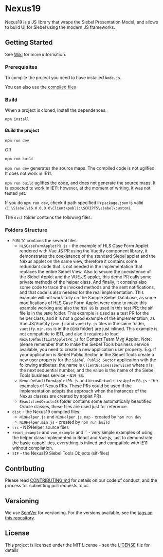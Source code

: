# Nexus19
Nexus19 is a JS library that wraps the Siebel Presentation Model, and allows to build UI for Siebel using the modern JS frameworks.


## Getting Started
See [Wiki](/../wikis/home) for more information.

### Prerequisites
To compile the project you need to have installed `Node.js`. 

You can also use the [compiled files](./dist)

### Build
When a project is cloned, install the dependences.
```bash
npm install
```

#### Build the project
```bash
npm run dev
```
OR
```bash
npm run build
```

`npm run dev` generates the source maps. The compiled code is not uglified. It does not work in IE11.

`npm run build` uglifies the code, and does not generate the source maps. It is expected to work in IE11; however, at the moment of writing, it was not tested yet.

If you do `npm run dev`, check if path specified in `package.json` is valid (`C:\Siebel\16.0.0.0.0\Client\public\SCRIPTS\siebel\custom`).

The `dist` folder contains the following files:

### Folders Structure
* `PUBLIC` contains the several files:
  * `HLSCaseFormAppletPR.js` - the example of HLS Case Form Applet rendered with Vue.JS PR using the Vuetify component library, it demonstrates the coexistence of the standard Siebel applet and the Nexus applet on the same view, therefore it contains some redundant code that is not needed in the implementation that replaces the entire Siebel View. Also to secure the coexistence of the Siebel Applet and the VUE.JS applet, this demo PR calls some private methods of the helper class. And finally, it contains also some code to trace the invoked methods and the sent notifications, and that code is also needed for the real implementation. This example will not work fully on the Sample Siebel Database, as some modifications of HLS Case Form Applet were done to make this example working and also the `N19 BS` is used in this test PR; the sif file is in the `DEMO` folder. This example is used as a test PR for the helper class, and it is not a good example of the implementation, as Vue.JS/Vuetify (`vue.js` and `vuetify.js` files in the same folder, `vuetify.min.css` is in the `DEMO` folder) are just inlined. This example is not compatible to IE11, and also it requires to load `NexusDefaultListAppletPR.js` for Contact Team Mvg Applet. 
  Note: please remember that to make the Siebel Tools business service available, you need to create a new application user property. E.g. if your application is Siebel Public Sector, in the Siebel Tools create a new user property for the `Siebel Public Sector` application with the following attibutes: the name is `ClientBusinessServiceX` where `X` is the next sequential number, and the value is the name of the Siebel Tools business service - `N19 BS`. 
  * `NexusDefaultFormAppletPR.js` and `NexusDefaultListAppletPR.js` - the examples of Nexus PRs. These PRs could be used if the implementation adopts the approach when the instances of the Nexus classes are created by applet PRs.
  * `BeautifiedOracleJS` folder contains some automatically beautified Oracle classes, these files are used just for reference.
* `dist` - the Nexus19 compiled files:
  * `N19Helper.js` and `N19Helper.js.map` - created by `npm run dev`
  * `N19Helper.min.js` - created by `npm run build` 
* `src` - N19Helper source files
* `react_example` and `vue_example` and `` - very simple examples of using the helper class implemented in React and Vue.js, just to demonstrate the basic capabilities, everything is inlined and compatible with IE11 without compilation.
* `SIF` - the Nexus19 Siebel Tools Objects (sif-files) 

## Contributing
Please read [CONTRIBUTING.md](CONTRIBUTING.md) for details on our code of conduct, and the process for submitting pull requests to us.

## Versioning
We use [SemVer](http://semver.org/) for versioning. For the versions available, see the [tags on this repository](/../tags). 

## License
This project is licensed under the MIT License - see the [LICENSE](LICENSE) file for details
